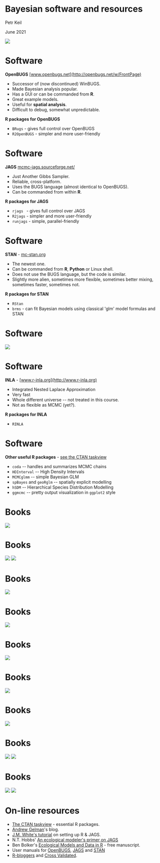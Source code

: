 Bayesian software and resources
========================================================
Petr Keil

June 2021

![](Thomas_Bayes.png)


Software
========================================================
**OpenBUGS** [www.openbugs.net](http://openbugs.net/w/FrontPage)
- Successor of (now discontinued) WinBUGS.
- Made Bayesian analysis popular.
- Has a GUI or can be commanded from **R**.
- Great example models.
- Useful for **spatial analysis**.
- Difficult to debug, somewhat unpredictable.

**R packages for OpenBUGS**
- ```BRugs``` - gives full control over OpenBUGS
- ```R2OpenBUGS``` - simpler and more user-friendly

Software
========================================================
**JAGS** [mcmc-jags.sourceforge.net/](http://mcmc-jags.sourceforge.net/)
- Just Another Gibbs Sampler.
- Reliable, cross-platform.
- Uses the BUGS language (almost identical to OpenBUGS).
- Can be commanded from within **R**.

**R packages for JAGS**
- ```rjags ``` - gives full control over JAGS
- ```R2jags``` - simpler and more user-friendly
- ```runjags``` - simple, parallel-friendly

Software
========================================================
**STAN** - [mc-stan.org](http://mc-stan.org)
- The newest one.
- Can be commanded from **R**, **Python** or Linux shell.
- Does not use the BUGS language, but the code is similar.
- Slightly more alien, sometimes more flexible, 
sometimes better mixing, sometimes faster,
sometimes not.

**R packages for STAN**
- ```RStan```
- ```brms``` - can fit Bayesian models using classical 'glm' 
model formulas and STAN

Software
========================================================
![](software_and_R_packages.png)

Software
========================================================
**INLA** - [www.r-inla.org](http://www.r-inla.org)
- Integrated Nested Laplace Approximation
- Very fast
- Whole different universe -- not treated in this course.
- Not as flexible as MCMC (yet?).

**R packages for INLA**
- ```RINLA```

Software
========================================================
**Other useful R packages** - [see the CTAN taskview](http://cran.r-project.org/web/views/Bayesian.html)

- ```coda``` -- handles and summarizes MCMC chains
- ```HDInterval``` --  High Density Intervals
- ```MCMCglmm``` -- simple Bayesian GLM
- ```spBayes``` and ```geoRglm``` -- spatially explicit modelling
- ```hSDM``` -- Hierarchical Species Distribution Modelling
- ```ggmcmc``` -- pretty output visualization in ```ggplot2``` style


Books
========================================================
![](resources_presentation-figure/kery1.png)


Books
========================================================
![](resources_presentation-figure/bolker.png)
![](resources_presentation-figure/mccarthy.png)

Books
========================================================
![](resources_presentation-figure/gelman2.png)

Books
========================================================
![](resources_presentation-figure/bugsbook.png)

Books
========================================================
![](resources_presentation-figure/kruschke.png)


Books
========================================================
![](resources_presentation-figure/mcelreath.png)


Books
========================================================
![](resources_presentation-figure/gelman1.png)

Books
========================================================
![](resources_presentation-figure/clark.png)
![](resources_presentation-figure/kery_book_cover.jpeg)

Books
========================================================
![](resources_presentation-figure/royle.png)
![](resources_presentation-figure/mackenzie.png)

On-line resources
========================================================
- [The CTAN taskview](http://cran.r-project.org/web/views/Bayesian.html) - essential R packages.
- [Andrew Gelman](http://andrewgelman.com/)'s blog.
- [J.M. White's tutorial](http://www.johnmyleswhite.com/notebook/2010/08/20/using-jags-in-r-with-the-rjags-package/) on setting up R & JAGS.
- N.T. Hobbs' [An ecological modeler's primer on JAGS](http://hydrodictyon.eeb.uconn.edu/people/cmerow/home/teaching_files/Short_Course/A_Primer_on_JAGS_for_Ecological_Modelers_III1.pdf)
- Ben Bolker's [Ecological Models and Data in R](http://ms.mcmaster.ca/~bolker/emdbook/) - free manuscript.
- User manuals for [OpenBUGS](http://www.openbugs.net/w/Documentation), [JAGS](http://people.math.aau.dk/~kkb/Undervisning/Bayes14/sorenh/docs/jags_user_manual.pdf) and [STAN](http://mc-stan.org/manual.html)
- [R-bloggers](http://www.r-bloggers.com/) and [Cross Validated](http://stats.stackexchange.com/).
